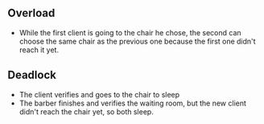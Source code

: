 ## Overload
- While the first client is going to the chair he chose, the second can choose the same chair as the previous one because the first one didn't reach it yet.

## Deadlock

- The client verifies and goes to the chair to sleep
- The barber finishes and verifies the waiting room, but the new client didn't reach the chair yet, so both sleep.